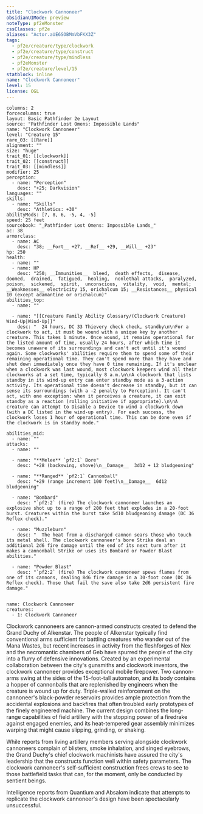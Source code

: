 ```yaml
---
title: "Clockwork Cannoneer"
obsidianUIMode: preview
noteType: pf2eMonster
cssClasses: pf2e
aliases: "Actor.aUE6SOBMmVbFKX3Z" 
tags:
  - pf2e/creature/type/clockwork
  - pf2e/creature/type/construct
  - pf2e/creature/type/mindless
  - pf2eMonster
  - pf2e/creature/level/15
statblock: inline
name: "Clockwork Cannoneer"
level: 15
license: OGL
---
```


```statblock
columns: 2
forcecolumns: true
layout: Basic Pathfinder 2e Layout
source: "Pathfinder Lost Omens: Impossible Lands"
name: "Clockwork Cannoneer"
level: "Creature 15"
rare_03: [[Rare]]
alignment: ""
size: "huge"
trait_01: [[clockwork]]
trait_02: [[construct]]
trait_03: [[mindless]]
modifier: 25
perception:
  - name: "Perception"
    desc: "+25; Darkvision"
languages: ""
skills:
  - name: "Skills"
    desc: "Athletics: +30"
abilityMods: [7, 8, 6, -5, 4, -5]
speed: 25 feet
sourcebook: "_Pathfinder Lost Omens: Impossible Lands_"
ac: 38
armorclass:
  - name: AC
    desc: "38; __Fort__ +27, __Ref__ +29, __Will__ +23"
hp: 250
health:
  - name: ""
  - name: HP
    desc: "250; __Immunities__  bleed,  death effects,  disease,  doomed,  drained,  fatigued,  healing,  nonlethal attacks,  paralyzed,  poison,  sickened,  spirit,  unconscious,  vitality,  void,  mental; __Weaknesses__ electricity 15, orichalcum 15; __Resistances__ physical 10 (except adamantine or orichalcum)"
abilities_top:
  - name: ""

  - name: "[[Creature Family Ability Glossary/(Clockwork Creature) Wind-Up|Wind-Up]]"
    desc: "  24 hours, DC 33 Thievery check check, standby\n\nFor a clockwork to act, it must be wound with a unique key by another creature. This takes 1 minute. Once wound, it remains operational for the listed amount of time, usually 24 hours, after which time it becomes unaware of its surroundings and can't act until it's wound again. Some clockworks' abilities require them to spend some of their remaining operational time. They can't spend more than they have and shut down immediately once they have 0 time remaining. If it's unclear when a clockwork was last wound, most clockwork keepers wind all their clockworks at a set time, typically 8 a.m.\n\nA clockwork that lists standby in its wind-up entry can enter standby mode as a 3-action activity. Its operational time doesn't decrease in standby, but it can sense its surroundings (with a -2 penalty to Perception). It can't act, with one exception: when it perceives a creature, it can exit standby as a reaction (rolling initiative if appropriate).\n\nA creature can attempt to Disable a Device to wind a clockwork down (with a DC listed in the wind-up entry). For each success, the clockwork loses 1 hour of operational time. This can be done even if the clockwork is in standby mode."

abilities_mid:
  - name: ""
attacks:
  - name: ""

  - name: "**Melee** `pf2:1` Bore"
    desc: "+28 (backswing, shove)\n__Damage__  3d12 + 12 bludgeoning"

  - name: "**Ranged** `pf2:1` Cannonball"
    desc: "+29 (range increment 100 feet)\n__Damage__  6d12 bludgeoning"

  - name: "Bombard"
    desc: "`pf2:2` (fire) The clockwork cannoneer launches an explosive shot up to a range of 200 feet that explodes in a 20-foot burst. Creatures within the burst take 5d10 bludgeoning damage (DC 36 Reflex check)."

  - name: "Muzzleburn"
    desc: "  The heat from a discharged cannon sears those who touch its metal shell. The clockwork cannoneer's bore Strike deal an additional 2d6 fire damage until the end of its next turn after it makes a cannonball Strike or uses its Bombard or Powder Blast abilities."

  - name: "Powder Blast"
    desc: "`pf2:2` (fire) The clockwork cannoneer spews flames from one of its cannons, dealing 8d6 fire damage in a 30-foot cone (DC 36 Reflex check). Those that fail the save also take 2d6 persistent fire damage."
 
```

```encounter-table
name: Clockwork Cannoneer
creatures:
  - 1: Clockwork Cannoneer
```



Clockwork cannoneers are cannon-armed constructs created to defend the Grand Duchy of Alkenstar. The people of Alkenstar typically find conventional arms sufficient for battling creatures who wander out of the Mana Wastes, but recent increases in activity from the fleshforges of Nex and the necromantic chambers of Geb have spurred the people of the city into a flurry of defensive innovations. Created by an experimental collaboration between the city's gunsmiths and clockwork inventors, the clockwork cannoneer provides exceptional mobile firepower. Two cannon-arms swing at the sides of the 15-foot-tall automaton, and its body contains a hopper of cannonballs that are replenished by engineers when the creature is wound up for duty. Triple-walled reinforcement on the cannoneer's black-powder reservoirs provides ample protection from the accidental explosions and backfires that often troubled early prototypes of the finely engineered machine. The current design combines the long-range capabilities of field artillery with the stopping power of a firedrake against engaged enemies, and its heat-tempered gear assembly minimizes warping that might cause slipping, grinding, or shaking.

While reports from living artillery members serving alongside clockwork cannoneers complain of blisters, smoke inhalation, and singed eyebrows, the Grand Duchy's chief clockwork machinists have assured the city's leadership that the constructs function well within safety parameters. The clockwork cannoneer's self-sufficient construction frees crews to see to those battlefield tasks that can, for the moment, only be conducted by sentient beings.

Intelligence reports from Quantium and Absalom indicate that attempts to replicate the clockwork cannoneer's design have been spectacularly unsuccessful.
